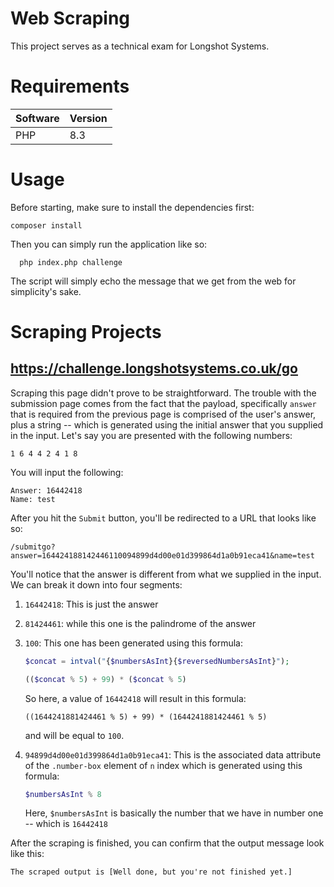 # Web Scraping
This project serves as a technical exam for Longshot Systems.

# Requirements
| Software | Version |
|----------|---------|
| PHP      | 8.3     |

# Usage
Before starting, make sure to install the dependencies first:

```shell
composer install
```

Then you can simply run the application like so:

```shell
  php index.php challenge
```

The script will simply echo the message that we get from the web for simplicity's sake.

# Scraping Projects
## https://challenge.longshotsystems.co.uk/go
Scraping this page didn't prove to be straightforward. The trouble with the submission page comes from the fact that the payload, specifically `answer` that is required from the previous page is comprised of the user's answer, plus a string -- which is generated using the initial answer that you supplied in the input. Let's say you are presented with the following numbers:

```text
1 6 4 4 2 4 1 8
```

You will input the following:

```text
Answer: 16442418 
Name: test
```
After you hit the `Submit` button, you'll be redirected to a URL that looks like so:

```text
/submitgo?answer=164424188142446110094899d4d00e01d399864d1a0b91eca41&name=test
```

You'll notice that the answer is different from what we supplied in the input. We can break it down into four segments:

1. `16442418`: This is just the answer
2. `81424461`: while this one is the palindrome of the answer
3. `100`: This one has been generated using this formula:
    ```php
    $concat = intval("{$numbersAsInt}{$reversedNumbersAsInt}");
    
    (($concat % 5) + 99) * ($concat % 5)
    ```

    So here, a value of `16442418` will result in this formula:
    ```text
    ((1644241881424461 % 5) + 99) * (1644241881424461 % 5)
    ```
    and will be equal to `100`.
4. `94899d4d00e01d399864d1a0b91eca41`: This is the associated data attribute of the `.number-box` element of `n` index which is generated using this formula: 
    ```php
    $numbersAsInt % 8
    ```
    Here, `$numbersAsInt` is basically the number that we have in number one -- which is `16442418`

After the scraping is finished, you can confirm that the output message look like this:
```shell
The scraped output is [Well done, but you're not finished yet.]
```
